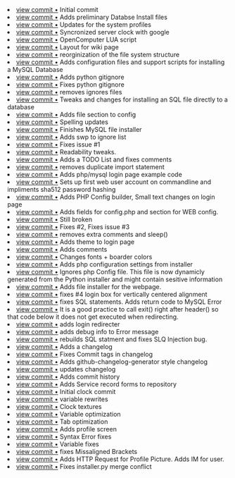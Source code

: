 <li> <a href="http://github.com/CollectiveIndustries/UFGQ/commit/49566ab78520f9351c95e1aed1d2a2b14ce59e7e">view commit &bull;</a> Initial commit</li> 
<li> <a href="http://github.com/CollectiveIndustries/UFGQ/commit/5462c311613b6085b499799dc19199bf63f8da57">view commit &bull;</a> Adds preliminary Databse Install files</li> 
<li> <a href="http://github.com/CollectiveIndustries/UFGQ/commit/9d312e89328f929235e6e9888f53e6ed644698ac">view commit &bull;</a> Updates for the system profiles</li> 
<li> <a href="http://github.com/CollectiveIndustries/UFGQ/commit/3977d47fe6586dd7a528a6162d3b22052a891d05">view commit &bull;</a> Syncronized server clock with google</li> 
<li> <a href="http://github.com/CollectiveIndustries/UFGQ/commit/deff74df3595424783a3bf48468992aafdf871ac">view commit &bull;</a> OpenComputer LUA script</li> 
<li> <a href="http://github.com/CollectiveIndustries/UFGQ/commit/b9aa6bd817c71d1cafc2d7310b0a9c8c86b5b800">view commit &bull;</a> Layout for wiki page</li> 
<li> <a href="http://github.com/CollectiveIndustries/UFGQ/commit/bb4717340834a607f01e1291a78ed9fc16f7a76a">view commit &bull;</a> reorginization of the file system structure</li> 
<li> <a href="http://github.com/CollectiveIndustries/UFGQ/commit/e1df33232cd7e22bdb210a780085d0ecb33005ac">view commit &bull;</a> Adds configuration files and support scripts for installing a MySQL Database</li> 
<li> <a href="http://github.com/CollectiveIndustries/UFGQ/commit/8dc5e23c8462aa139c7b18bf5290b7759e898925">view commit &bull;</a> Adds python gitignore</li> 
<li> <a href="http://github.com/CollectiveIndustries/UFGQ/commit/a0978b401cd971f2897349f278f759f36936f476">view commit &bull;</a> Fixes python gitignore</li> 
<li> <a href="http://github.com/CollectiveIndustries/UFGQ/commit/12be06c820ebbba5e6601976a28753f736ec8e91">view commit &bull;</a> removes ignores files</li> 
<li> <a href="http://github.com/CollectiveIndustries/UFGQ/commit/2e388aef853e9244d00d5d2b9f7b4c7570ef5fc8">view commit &bull;</a> Tweaks and changes for installing an SQL file directly to a database</li> 
<li> <a href="http://github.com/CollectiveIndustries/UFGQ/commit/2e34f83e2a0ccd142fbc3a11ebe4167880ca34d2">view commit &bull;</a> Adds file section to config</li> 
<li> <a href="http://github.com/CollectiveIndustries/UFGQ/commit/db53fd12b6bd6c408019304554ff27d7d0d9d1a5">view commit &bull;</a> Spelling updates</li> 
<li> <a href="http://github.com/CollectiveIndustries/UFGQ/commit/efd6393b7b108921133a360943afcf02b0108b7c">view commit &bull;</a> Finishes MySQL file installer</li> 
<li> <a href="http://github.com/CollectiveIndustries/UFGQ/commit/bf78664a9a35e30e5b5cafb61f829b8017b373f3">view commit &bull;</a> Adds swp to ignore list</li> 
<li> <a href="http://github.com/CollectiveIndustries/UFGQ/commit/3e00ca986d4d2f34cfea1a6e6c7d6b5369a44ee8">view commit &bull;</a> Fixes issue #1</li> 
<li> <a href="http://github.com/CollectiveIndustries/UFGQ/commit/7e968b41a3d0db4ae145a47a756f5aac5d015271">view commit &bull;</a> Readability tweaks.</li> 
<li> <a href="http://github.com/CollectiveIndustries/UFGQ/commit/6bc777e2daae0b213183952fd77582a6798a3a68">view commit &bull;</a> Adds a TODO List and fixes comments</li> 
<li> <a href="http://github.com/CollectiveIndustries/UFGQ/commit/9cc090bed4d19ea11943af8b098df043184a4bb5">view commit &bull;</a> removes duplicate import statement</li> 
<li> <a href="http://github.com/CollectiveIndustries/UFGQ/commit/c0cfcba6f037e131aad8839e306ee673ef31c015">view commit &bull;</a> Adds php/mysql login page example code</li> 
<li> <a href="http://github.com/CollectiveIndustries/UFGQ/commit/8352b5f5f336539c937dfdf7f3e963ca244202ce">view commit &bull;</a> Sets up first web user account on commandline and impliments sha512 password hashing</li> 
<li> <a href="http://github.com/CollectiveIndustries/UFGQ/commit/3e4df21272a2199f7ab46ef6c64735d32728e13e">view commit &bull;</a> Adds PHP Config builder, Small text changes on login page</li> 
<li> <a href="http://github.com/CollectiveIndustries/UFGQ/commit/b97299f718dc92c758f7b476a153b542f96669a5">view commit &bull;</a> Adds fields for config.php and section for WEB config.</li> 
<li> <a href="http://github.com/CollectiveIndustries/UFGQ/commit/d090af751c0550a53bec0d53e2c06846dd93644e">view commit &bull;</a> Still broken</li> 
<li> <a href="http://github.com/CollectiveIndustries/UFGQ/commit/237fe9bd097a1ae16719643d420a5df73907b09b">view commit &bull;</a> Fixes #2, Fixes issue #3</li> 
<li> <a href="http://github.com/CollectiveIndustries/UFGQ/commit/7d95e8f4460e29d5654b61f948f0193513659021">view commit &bull;</a> removes extra comments and sleep()</li> 
<li> <a href="http://github.com/CollectiveIndustries/UFGQ/commit/fd707cbc2c96385fa0caeffbe345cbb069767e5e">view commit &bull;</a> Adds theme to login page</li> 
<li> <a href="http://github.com/CollectiveIndustries/UFGQ/commit/7f29fb023585168c82fceec0264847093d970781">view commit &bull;</a> Adds comments</li> 
<li> <a href="http://github.com/CollectiveIndustries/UFGQ/commit/8f3a74932dda1d18ae05d47ca9516f1922666b19">view commit &bull;</a> Changes fonts + boarder colors</li> 
<li> <a href="http://github.com/CollectiveIndustries/UFGQ/commit/af44b04b329c741f216084454f1be27faab0dad4">view commit &bull;</a> Adds php configuration settings from installer</li> 
<li> <a href="http://github.com/CollectiveIndustries/UFGQ/commit/9e0d53bc5d0c0573d6236838c45e81c35eae602c">view commit &bull;</a> Ignores php Config file. This file is now dynamicly generated from the Python installer and might contain sesitive information</li> 
<li> <a href="http://github.com/CollectiveIndustries/UFGQ/commit/64ffd726b8deaa2cc1a58bdb9a8abf27553000cd">view commit &bull;</a> Adds file installer for the webpage.</li> 
<li> <a href="http://github.com/CollectiveIndustries/UFGQ/commit/fb3746e385338ff5c5537d3341728c6d0e7c7e4e">view commit &bull;</a> fixes #4 login box for vertically centered alignment</li> 
<li> <a href="http://github.com/CollectiveIndustries/UFGQ/commit/395162d63243d014440527077543f2c6bebcc924">view commit &bull;</a> fixes SQL statements. Adds return code to MySQL Error</li> 
<li> <a href="http://github.com/CollectiveIndustries/UFGQ/commit/948e61d76c0af114122f83053c0995f074ff5390">view commit &bull;</a> It is a good practice to call exit() right after header() so that code below it does not get executed when redirecting.</li> 
<li> <a href="http://github.com/CollectiveIndustries/UFGQ/commit/8c20e57fb75d145144e39a49da06253201c7bd30">view commit &bull;</a> adds login redirecter</li> 
<li> <a href="http://github.com/CollectiveIndustries/UFGQ/commit/da5d7fbe948757a93243960f979dbfeb93c1566b">view commit &bull;</a> adds debug info to Error message</li> 
<li> <a href="http://github.com/CollectiveIndustries/UFGQ/commit/bdb2a60c9c306a35c5c7f0622c845c405c0dc412">view commit &bull;</a> rebuilds SQL statment and fixes SLQ Injection bug.</li> 
<li> <a href="http://github.com/CollectiveIndustries/UFGQ/commit/c6fc03ff0962d5ecf2dfba654a17d48f49d4af22">view commit &bull;</a> Adds a changelog</li> 
<li> <a href="http://github.com/CollectiveIndustries/UFGQ/commit/14a6990096bcdc624ff2c2a4ea33d6072bab0243">view commit &bull;</a> Fixes Commit tags in changelog</li> 
<li> <a href="http://github.com/CollectiveIndustries/UFGQ/commit/e88bc756a088551f8dc53da6a915b5e37172d305">view commit &bull;</a> Adds github-changelog-generator style changelog</li> 
<li> <a href="http://github.com/CollectiveIndustries/UFGQ/commit/34713c48478721741c868b2c8629f794c3705dc0">view commit &bull;</a> updates changelog</li> 
<li> <a href="http://github.com/CollectiveIndustries/UFGQ/commit/7083ad15031ab5a12242af641ecd23d974aa94eb">view commit &bull;</a> Adds commit history</li> 
<li> <a href="http://github.com/CollectiveIndustries/UFGQ/commit/bbc77f47d4fac46b5c2d28c14498a7fcf48e67c8">view commit &bull;</a> Adds Service record forms to repository</li> 
<li> <a href="http://github.com/CollectiveIndustries/UFGQ/commit/87ce0e9d578168e9e3ef4f65dd7906e58f852165">view commit &bull;</a> Initial clock commit</li> 
<li> <a href="http://github.com/CollectiveIndustries/UFGQ/commit/dff3eb502a8bbd7439116704f34e6b9a408eeed5">view commit &bull;</a> variable rewrites</li> 
<li> <a href="http://github.com/CollectiveIndustries/UFGQ/commit/a1baf0ecc2771617cde3c977d98b6a3f83a1954d">view commit &bull;</a> Clock textures</li> 
<li> <a href="http://github.com/CollectiveIndustries/UFGQ/commit/49d2e45de6bf7a6779406b7b1b2cc5e1c1d512fd">view commit &bull;</a> Variable optimization</li> 
<li> <a href="http://github.com/CollectiveIndustries/UFGQ/commit/531b3e74d60a8be1a4a9cea3134e16094ffaa2db">view commit &bull;</a> Tab optimization</li> 
<li> <a href="http://github.com/CollectiveIndustries/UFGQ/commit/f89a261c8845124edc9fa278d2b405aadf0cabff">view commit &bull;</a> Adds profile screen</li> 
<li> <a href="http://github.com/CollectiveIndustries/UFGQ/commit/d98e5d226f8aba734dc97722f47ebe5cae36336a">view commit &bull;</a> Syntax Error fixes</li> 
<li> <a href="http://github.com/CollectiveIndustries/UFGQ/commit/0dfcbeeae31ea8a252646b15fb0cac79f895cbca">view commit &bull;</a> Variable fixes</li> 
<li> <a href="http://github.com/CollectiveIndustries/UFGQ/commit/75ecfaab03d16944e7a9619c49b9e772a629ea1a">view commit &bull;</a> fixes Missaligned Brackets</li> 
<li> <a href="http://github.com/CollectiveIndustries/UFGQ/commit/7f600753c4a4add5b26bdae22812a400cbfaf2e9">view commit &bull;</a> Adds HTTP Request for Profile Picture. Adds IM for user.</li> 
<li> <a href="http://github.com/CollectiveIndustries/UFGQ/commit/bf3d983151829ae2cea9ae81bac55ac3d6edab27">view commit &bull;</a> Fixes installer.py merge conflict</li> 